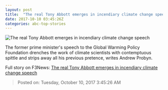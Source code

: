 ```yaml
---
layout: post
title:  "The real Tony Abbott emerges in incendiary climate change speech"
date: 2017-10-10 03:45:26Z
categories: abc-top-stories
---
```


![The real Tony Abbott emerges in incendiary climate change speech](http://www.abc.net.au/news/image/7564038-1x1-700x700.jpg)

The former prime minister's speech to the Global Warming Policy Foundation drenches the work of climate scientists with contemptuous spittle and strips away all his previous pretence, writes Andrew Probyn.


Full story on F3News: [The real Tony Abbott emerges in incendiary climate change speech](http://www.f3nws.com/n/ZUH3JF)

> Posted on: Tuesday, October 10, 2017 3:45:26 AM
